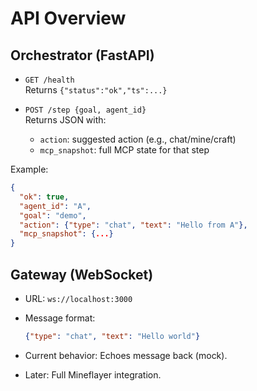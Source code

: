 # API Overview

## Orchestrator (FastAPI)

- `GET /health`  
  Returns `{"status":"ok","ts":...}`

- `POST /step {goal, agent_id}`  
  Returns JSON with:
  - `action`: suggested action (e.g., chat/mine/craft)
  - `mcp_snapshot`: full MCP state for that step

Example:
```json
{
  "ok": true,
  "agent_id": "A",
  "goal": "demo",
  "action": {"type": "chat", "text": "Hello from A"},
  "mcp_snapshot": {...}
}
````

## Gateway (WebSocket)

* URL: `ws://localhost:3000`
* Message format:

  ```json
  {"type": "chat", "text": "Hello world"}
  ```
* Current behavior: Echoes message back (mock).
* Later: Full Mineflayer integration.
